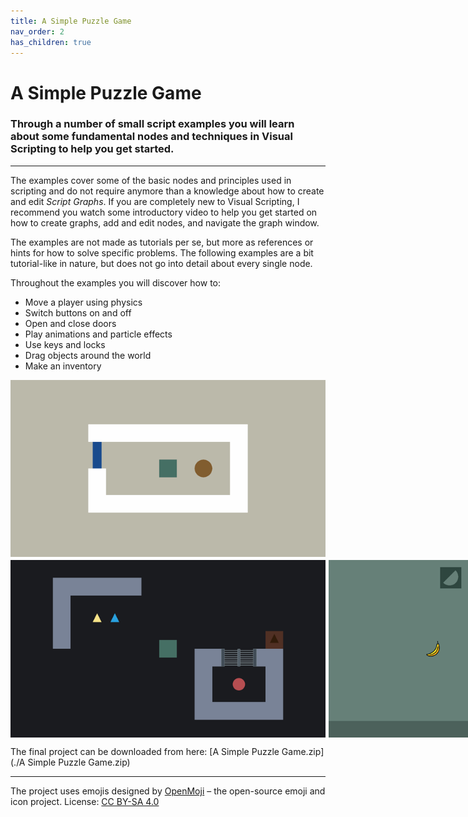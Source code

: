 ```yaml
---
title: A Simple Puzzle Game
nav_order: 2
has_children: true
---
```


# A Simple Puzzle Game

### Through a number of small script examples you will learn about some fundamental nodes and techniques in Visual Scripting to help you get started.

---

The examples cover some of the basic nodes and principles used in scripting and do not require anymore than a knowledge about how to create and edit *Script Graphs*. If you are completely new to Visual Scripting, I recommend you watch some introductory video to help you get started on how to create graphs, add and edit nodes, and navigate the graph window.

The examples are not made as tutorials per se, but more as references or hints for how to solve specific problems. The following examples are a bit tutorial-like in nature, but does not go into detail about every single node.

Throughout the examples you will discover how to:

- Move a player using physics
- Switch buttons on and off
- Open and close doors
- Play animations and particle effects
- Use keys and locks
- Drag objects around the world
- Make an inventory

<div style="display: flex; flex-direction: row; gap: 5px; margin: 1em 0 5px">
	<img width="100%" height="auto" src="./demo-1.gif">
</div>

<div style="display: flex; flex-direction: row; gap: 5px; margin: 5px 0 1em">
	<img width="100%" height="auto" src="./demo-2.gif">
	<img width="100%" height="auto" src="./demo-3.gif">
</div>

The final project can be downloaded from here: [A Simple Puzzle Game.zip](./A Simple Puzzle Game.zip)

---

The project uses emojis designed by [OpenMoji](https://openmoji.org) – the open-source emoji and icon project. License: [CC BY-SA 4.0](https://creativecommons.org/licenses/by-sa/4.0)
